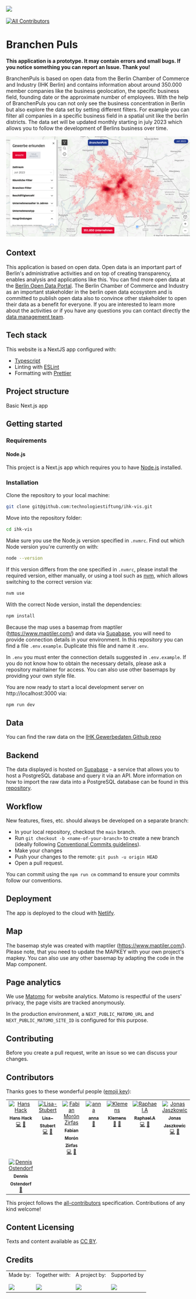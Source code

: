 ![](https://img.shields.io/badge/Built%20with%20%E2%9D%A4%EF%B8%8F-at%20Technologiestiftung%20Berlin-blue)

<!-- ALL-CONTRIBUTORS-BADGE:START - Do not remove or modify this section -->

[![All Contributors](https://img.shields.io/badge/all_contributors-8-orange.svg?style=flat-square)](#contributors-)

<!-- ALL-CONTRIBUTORS-BADGE:END -->

# Branchen Puls

**This application is a prototype. It may contain errors and small bugs. If you notice something you can report an Issue. Thank you!**

BranchenPuls is based on open data from the Berlin Chamber of Commerce and Industry (IHK Berlin) and contains information about around 350.000 member companies like the business geolocation, the specific business field, founding date or the approximate number of employees. With the help of BranchenPuls you can not only see the business concentration in Berlin but also explore the data set by setting different filters. For example you can filter all companies in a specific business field in a spatial unit like the berlin districts. The data set will be updated monthly starting in july 2023 which allows you to follow the development of Berlins business over time.

![screenshot](/public/screenshot.png)

## Context

This application is based on open data. Open data is an important part of Berlin's administrative activities and on top of creating transparency, enables analysis and applications like this. You can find more open data at the [Berlin Open Data Portal](https://daten.berlin.de). The Berlin Chamber of Commerce and Industry as an important stakeholder in the berlin open data ecosystem and is committed to publish open data also to convince other stakeholder to open their data as a benefit for everyone. If you are interested to learn more about the activities or if you have any questions you can contact directly the [data management team](https://www.ihk.de/berlin/service-und-beratung/digitalisierung/open-data-5691102).

## Tech stack

This website is a NextJS app configured with:

- [Typescript](https://www.typescriptlang.org/)
- Linting with [ESLint](https://eslint.org/)
- Formatting with [Prettier](https://prettier.io/)

## Project structure

Basic Next.js app

## Getting started

### Requirements

#### Node.js

This project is a Next.js app which requires you to have [Node.js](https://nodejs.org/en/) installed.

### Installation

Clone the repository to your local machine:

```bash
git clone git@github.com:technologiestiftung/ihk-vis.git
```

Move into the repository folder:

```bash
cd ihk-vis
```

Make sure you use the Node.js version specified in `.nvmrc`. Find out which Node version you're currently on with:

```bash
node --version
```

If this version differs from the one specified in `.nvmrc`, please install the required version, either manually, or using a tool such as [nvm](https://github.com/nvm-sh/nvm), which allows switching to the correct version via:

```bash
nvm use
```

With the correct Node version, install the dependencies:

```bash
npm install
```

Because the map uses a basemap from maptiler (https://www.maptiler.com/) and data via [Supabase](https://www.supabase.com/), you will need to provide connection details in your environment. In this repository you can find a file `.env.example`. Duplicate this file and name it `.env`.

In `.env` you must enter the connection details suggested in `.env.example`. If you do not know how to obtain the necessary details, please ask a repository maintainer for access. You can also use other basemaps by providing your own style file.

You are now ready to start a local development server on http://localhost:3000 via:

```bash
npm run dev
```

## Data

You can find the raw data on the [IHK Gewerbedaten Github repo](https://github.com/IHKBerlin/IHKBerlin_Gewerbedaten/tree/master)

## Backend

The data displayed is hosted on [Supabase](https://www.supabase.com/) - a service that allows you to host a PostgreSQL database and query it via an API. More information on how to import the raw data into a PostgreSQL database can be found in this [repository](https://github.com/technologiestiftung/branchenpuls-db).

## Workflow

New features, fixes, etc. should always be developed on a separate branch:

- In your local repository, checkout the `main` branch.
- Run `git checkout -b <name-of-your-branch>` to create a new branch (ideally following [Conventional Commits guidelines](https://www.conventionalcommits.org)).
- Make your changes
- Push your changes to the remote: `git push -u origin HEAD`
- Open a pull request.

You can commit using the `npm run cm` command to ensure your commits follow our conventions.

## Deployment

The app is deployed to the cloud with [Netlify](https://www.netlify.com/).

## Map

The basemap style was created with maptiler (https://www.maptiler.com/). Please note, that you need to update the MAPKEY with your own project's mapkey. You can also use any other basemap by adapting the code in the Map component.

## Page analytics

We use [Matomo](https://matomo.org/) for website analytics. Matomo is respectful of the users' privacy, the page visits are tracked anonymously.

In the production environment, a `NEXT_PUBLIC_MATOMO_URL` and `NEXT_PUBLIC_MATOMO_SITE_ID` is configured for this purpose.

## Contributing

Before you create a pull request, write an issue so we can discuss your changes.

## Contributors

Thanks goes to these wonderful people ([emoji key](https://allcontributors.org/docs/en/emoji-key)):

<!-- ALL-CONTRIBUTORS-LIST:START - Do not remove or modify this section -->
<!-- prettier-ignore-start -->
<!-- markdownlint-disable -->
<table>
  <tbody>
    <tr>
      <td align="center" valign="top" width="14.28%"><a href="https://hanshack.com/"><img src="https://avatars.githubusercontent.com/u/8025164?v=4?s=64" width="64px;" alt="Hans Hack"/><br /><sub><b>Hans Hack</b></sub></a><br /><a href="https://github.com/technologiestiftung/ihk-vis/commits?author=hanshack" title="Code">💻</a> <a href="https://github.com/technologiestiftung/ihk-vis/commits?author=hanshack" title="Documentation">📖</a></td>
      <td align="center" valign="top" width="14.28%"><a href="https://github.com/Lisa-Stubert"><img src="https://avatars.githubusercontent.com/u/61182572?v=4?s=64" width="64px;" alt="Lisa-Stubert"/><br /><sub><b>Lisa-Stubert</b></sub></a><br /><a href="https://github.com/technologiestiftung/ihk-vis/commits?author=Lisa-Stubert" title="Code">💻</a> <a href="https://github.com/technologiestiftung/ihk-vis/commits?author=Lisa-Stubert" title="Documentation">📖</a></td>
      <td align="center" valign="top" width="14.28%"><a href="https://fabianmoronzirfas.me"><img src="https://avatars.githubusercontent.com/u/315106?v=4?s=64" width="64px;" alt="Fabian Morón Zirfas"/><br /><sub><b>Fabian Morón Zirfas</b></sub></a><br /><a href="https://github.com/technologiestiftung/ihk-vis/commits?author=ff6347" title="Code">💻</a> <a href="https://github.com/technologiestiftung/ihk-vis/commits?author=ff6347" title="Documentation">📖</a></td>
      <td align="center" valign="top" width="14.28%"><a href="https://fhp.incom.org/profile/9200/projects"><img src="https://avatars.githubusercontent.com/u/46717848?v=4?s=64" width="64px;" alt="anna"/><br /><sub><b>anna</b></sub></a><br /><a href="#design-annameide" title="Design">🎨</a></td>
      <td align="center" valign="top" width="14.28%"><a href="https://github.com/KlemensM"><img src="https://avatars.githubusercontent.com/u/98896505?v=4?s=64" width="64px;" alt="Klemens"/><br /><sub><b>Klemens</b></sub></a><br /><a href="#ideas-KlemensM" title="Ideas, Planning, & Feedback">🤔</a> <a href="#data-KlemensM" title="Data">🔣</a></td>
      <td align="center" valign="top" width="14.28%"><a href="https://github.com/raphael-arce"><img src="https://avatars.githubusercontent.com/u/8709861?v=4?s=64" width="64px;" alt="Raphael.A"/><br /><sub><b>Raphael.A</b></sub></a><br /><a href="https://github.com/technologiestiftung/ihk-vis/commits?author=raphael-arce" title="Code">💻</a> <a href="https://github.com/technologiestiftung/ihk-vis/pulls?q=is%3Apr+reviewed-by%3Araphael-arce" title="Reviewed Pull Requests">👀</a></td>
      <td align="center" valign="top" width="14.28%"><a href="https://github.com/Jaszkowic"><img src="https://avatars.githubusercontent.com/u/10830180?v=4?s=64" width="64px;" alt="Jonas Jaszkowic"/><br /><sub><b>Jonas Jaszkowic</b></sub></a><br /><a href="https://github.com/technologiestiftung/ihk-vis/commits?author=Jaszkowic" title="Code">💻</a> <a href="https://github.com/technologiestiftung/ihk-vis/pulls?q=is%3Apr+reviewed-by%3AJaszkowic" title="Reviewed Pull Requests">👀</a></td>
    </tr>
    <tr>
      <td align="center" valign="top" width="14.28%"><a href="https://github.com/dnsos"><img src="https://avatars.githubusercontent.com/u/15640196?v=4?s=64" width="64px;" alt="Dennis Ostendorf"/><br /><sub><b>Dennis Ostendorf</b></sub></a><br /><a href="#design-dnsos" title="Design">🎨</a></td>
    </tr>
  </tbody>
</table>

<!-- markdownlint-restore -->
<!-- prettier-ignore-end -->

<!-- ALL-CONTRIBUTORS-LIST:END -->

This project follows the [all-contributors](https://github.com/all-contributors/all-contributors) specification. Contributions of any kind welcome!

## Content Licensing

Texts and content available as [CC BY](https://creativecommons.org/licenses/by/3.0/de/).

## Credits

<table>
  <tr>
    <td>
      Made by: <a href="https://odis-berlin.de">
        <br />
        <br />
        <img width="200" src="https://logos.citylab-berlin.org/logo-odis-berlin.svg" />
      </a>
    </td>
    <td>
      Together with: <a href="https://citylab-berlin.org/en/start/">
        <br />
        <br />
        <img width="200" src="https://logos.citylab-berlin.org/logo-citylab-berlin.svg" />
      </a>
    </td>
    <td>
      A project by: <a href="https://www.technologiestiftung-berlin.de/en/">
        <br />
        <br />
        <img width="150" src="https://logos.citylab-berlin.org/logo-technologiestiftung-berlin-en.svg" />
      </a>
    </td>
    <td>
      Supported by <a href="https://www.berlin.de/rbmskzl/">
        <br />
        <br />
        <img width="80" src="https://citylab-berlin.org/wp-content/uploads/2021/12/B_RBmin_Skzl_Logo_DE_V_PT_RGB-300x200.png" />
      </a>
    </td>
  </tr>
</table>
